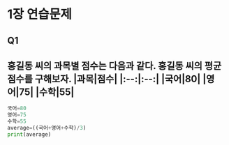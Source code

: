 # 1장 연습문제
## Q1
홍길동 씨의 과목별 점수는 다음과 같다. 홍길동 씨의 평균 점수를 구해보자.
|과목|점수|
|:--:|:--:|
|국어|80|
|영어|75|
|수학|55|
---
```python
국어=80
영어=75
수학=55
average=((국어+영어+수학)/3)
print(average)
```